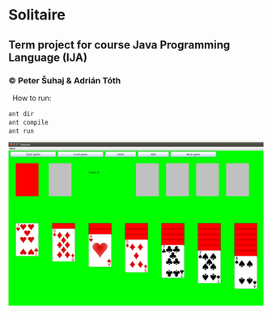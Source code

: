 # Solitaire
## Term project for course Java Programming Language (IJA)
### © Peter Šuhaj & Adrián Tóth
&nbsp;
How to run:
~~~sh
ant dir
ant compile
ant run
~~~
![Image of Solitaire](https://github.com/peter2141/Solitaire-IJA/blob/master/Solitaire.png)
